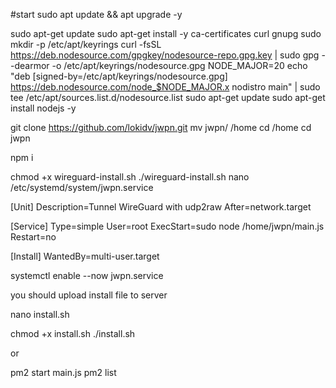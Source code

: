 #start
sudo apt update && apt upgrade -y


sudo apt-get update
sudo apt-get install -y ca-certificates curl gnupg
sudo mkdir -p /etc/apt/keyrings
curl -fsSL https://deb.nodesource.com/gpgkey/nodesource-repo.gpg.key | sudo gpg --dearmor -o /etc/apt/keyrings/nodesource.gpg
NODE_MAJOR=20
echo "deb [signed-by=/etc/apt/keyrings/nodesource.gpg] https://deb.nodesource.com/node_$NODE_MAJOR.x nodistro main" | sudo tee /etc/apt/sources.list.d/nodesource.list
sudo apt-get update
sudo apt-get install nodejs -y




git clone https://github.com/lokidv/jwpn.git
mv jwpn/ /home
cd /home
cd jwpn




npm i

chmod +x wireguard-install.sh
./wireguard-install.sh
nano /etc/systemd/system/jwpn.service

[Unit]
Description=Tunnel WireGuard with udp2raw
After=network.target

[Service]
Type=simple
User=root
ExecStart=sudo node /home/jwpn/main.js
Restart=no

[Install]
WantedBy=multi-user.target

systemctl enable --now jwpn.service 


you should upload install file to server

nano install.sh

chmod +x install.sh
./install.sh

or


pm2 start main.js
pm2 list
